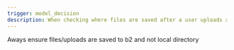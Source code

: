 ```yaml
---
trigger: model_decision
description: When checking where files are saved after a user uploads a file
---
```


Aways ensure files/uploads are saved to b2 and not local directory